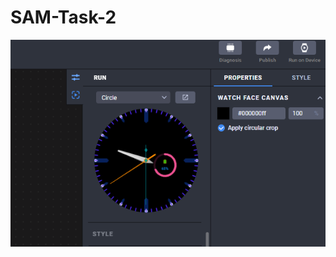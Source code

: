 # SAM-Task-2

![Example Image](https://github.com/Sakib-203-15-3883/SAM-Task-2/blob/main/result/Normal_Mode%20%26%26%20%20enough_charge.png)
